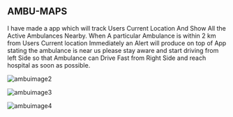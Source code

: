 ## AMBU-MAPS
I have made a app which will track Users Current Location And Show All the Active Ambulances Nearby.
When A particular Ambulance is within 2 km from Users Current location Immediately an Alert will produce
on top of App stating the ambulance is near us please stay aware and start driving from left Side so that 
Ambulance can Drive Fast from Right Side and reach hospital as soon as possible.

![ambuimage2](https://user-images.githubusercontent.com/56786141/83548062-056a1f00-a4b8-11ea-9254-2745a5a6faab.png)

![ambuimage3](https://user-images.githubusercontent.com/56786141/83548175-3185a000-a4b8-11ea-8e21-02ed71cede8d.png)

![ambuimage4](https://user-images.githubusercontent.com/56786141/83548267-59750380-a4b8-11ea-9646-894ff145b28c.png)


